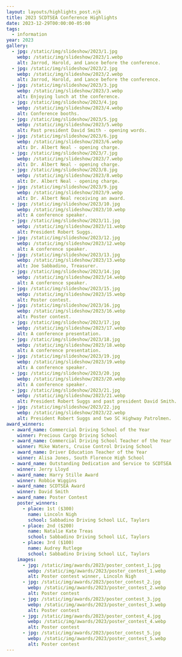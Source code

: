 ```yaml
---
layout: layouts/highlights_post.njk
title: 2023 SCDTSEA Conference Highlights
date: 2023-12-29T00:00:00-05:00
tags:
  - information
year: 2023
gallery:
  - jpg: /static/img/slideshow/2023/1.jpg
    webp: /static/img/slideshow/2023/1.webp
    alt: Jarrod, Harold, and Lance before the conference.
  - jpg: /static/img/slideshow/2023/2.jpg
    webp: /static/img/slideshow/2023/2.webp
    alt: Jarrod, Harold, and Lance before the conference.
  - jpg: /static/img/slideshow/2023/3.jpg
    webp: /static/img/slideshow/2023/3.webp
    alt: Enjoying lunch at the conference.
  - jpg: /static/img/slideshow/2023/4.jpg
    webp: /static/img/slideshow/2023/4.webp
    alt: Conference booths.
  - jpg: /static/img/slideshow/2023/5.jpg
    webp: /static/img/slideshow/2023/5.webp
    alt: Past president David Smith - opening words.
  - jpg: /static/img/slideshow/2023/6.jpg
    webp: /static/img/slideshow/2023/6.webp
    alt: Dr. Albert Neal - opening charge.
  - jpg: /static/img/slideshow/2023/7.jpg
    webp: /static/img/slideshow/2023/7.webp
    alt: Dr. Albert Neal - opening charge.
  - jpg: /static/img/slideshow/2023/8.jpg
    webp: /static/img/slideshow/2023/8.webp
    alt: Dr. Albert Neal - opening charge.
  - jpg: /static/img/slideshow/2023/9.jpg
    webp: /static/img/slideshow/2023/9.webp
    alt: Dr. Albert Neal receiving an award.
  - jpg: /static/img/slideshow/2023/10.jpg
    webp: /static/img/slideshow/2023/10.webp
    alt: A conference speaker.
  - jpg: /static/img/slideshow/2023/11.jpg
    webp: /static/img/slideshow/2023/11.webp
    alt: President Robert Suggs.
  - jpg: /static/img/slideshow/2023/12.jpg
    webp: /static/img/slideshow/2023/12.webp
    alt: A conference speaker.
  - jpg: /static/img/slideshow/2023/13.jpg
    webp: /static/img/slideshow/2023/13.webp
    alt: Joe Sabbadino, Treasurer.
  - jpg: /static/img/slideshow/2023/14.jpg
    webp: /static/img/slideshow/2023/14.webp
    alt: A conference speaker.
  - jpg: /static/img/slideshow/2023/15.jpg
    webp: /static/img/slideshow/2023/15.webp
    alt: Poster contest.
  - jpg: /static/img/slideshow/2023/16.jpg
    webp: /static/img/slideshow/2023/16.webp
    alt: Poster contest.
  - jpg: /static/img/slideshow/2023/17.jpg
    webp: /static/img/slideshow/2023/17.webp
    alt: A conference presentation.
  - jpg: /static/img/slideshow/2023/18.jpg
    webp: /static/img/slideshow/2023/18.webp
    alt: A conference presentation.
  - jpg: /static/img/slideshow/2023/19.jpg
    webp: /static/img/slideshow/2023/19.webp
    alt: A conference speaker.
  - jpg: /static/img/slideshow/2023/20.jpg
    webp: /static/img/slideshow/2023/20.webp
    alt: A conference speaker.
  - jpg: /static/img/slideshow/2023/21.jpg
    webp: /static/img/slideshow/2023/21.webp
    alt: President Robert Suggs and past president David Smith.
  - jpg: /static/img/slideshow/2023/22.jpg
    webp: /static/img/slideshow/2023/22.webp
    alt: President Robert Suggs and two SC Highway Patrolmen.
award_winners:
  - award_name: Commercial Driving School of the Year
    winner: Precious Cargo Driving School
  - award_name: Commercial Driving School Teacher of the Year
    winner: Mike Waters, Cruise Control Driving School
  - award_name: Driver Education Teacher of the Year
    winner: Alisa Jones, South Florence High School
  - award_name: Outstanding Dedication and Service to SCDTSEA
    winner: Jerry Lloyd
  - award_name: Harry Stille Award
    winner: Robbie Wiggins
  - award_name: SCDTSEA Award
    winner: David Smith
  - award_name: Poster Contest
    poster_winners:
      - place: 1st ($300)
        name: Lincoln Nigh
        school: Sabbadino Driving School LLC, Taylors
      - place: 2nd ($200)
        name: Natalie Kate Treas
        school: Sabbadino Driving School LLC, Taylors
      - place: 3rd ($100)
        name: Audrey Rutlege
        school: Sabbadino Driving School LLC, Taylors
    images:
      - jpg: /static/img/awards/2023/poster_contest_1.jpg
        webp: /static/img/awards/2023/poster_contest_1.webp
        alt: Poster contest winner, Lincoln Nigh
      - jpg: /static/img/awards/2023/poster_contest_2.jpg
        webp: /static/img/awards/2023/poster_contest_2.webp
        alt: Poster contest
      - jpg: /static/img/awards/2023/poster_contest_3.jpg
        webp: /static/img/awards/2023/poster_contest_3.webp
        alt: Poster contest
      - jpg: /static/img/awards/2023/poster_contest_4.jpg
        webp: /static/img/awards/2023/poster_contest_4.webp
        alt: Poster contest
      - jpg: /static/img/awards/2023/poster_contest_5.jpg
        webp: /static/img/awards/2023/poster_contest_5.webp
        alt: Poster contest
---
```

